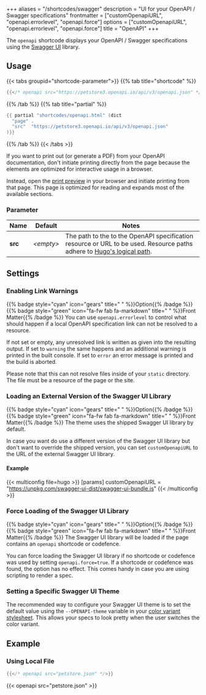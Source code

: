 +++
aliases = "/shortcodes/swagger"
description = "UI for your OpenAPI / Swagger specifications"
frontmatter = ["customOpenapiURL", "openapi.errorlevel", "openapi.force"]
options = ["customOpenapiURL", "openapi.errorlevel", "openapi.force"]
title = "OpenAPI"
+++

The `openapi` shortcode displays your OpenAPI / Swagger specifications using the [Swagger UI](https://github.com/swagger-api/swagger-ui) library.

## Usage

{{< tabs groupid="shortcode-parameter">}}
{{% tab title="shortcode" %}}

````go
{{</* openapi src="https://petstore3.openapi.io/api/v3/openapi.json" */>}}
````

{{% /tab %}}
{{% tab title="partial" %}}

````go
{{ partial "shortcodes/openapi.html" (dict
  "page" .
  "src"  "https://petstore3.openapi.io/api/v3/openapi.json"
)}}
````

{{% /tab %}}
{{< /tabs >}}

If you want to print out (or generate a PDF) from your OpenAPI documentation, don't initiate printing directly from the page because the elements are optimized for interactive usage in a browser.

Instead, open the [print preview](configuration/appearance/topbar#print-support) in your browser and initiate printing from that page. This page is optimized for reading and expands most of the available sections.

### Parameter

| Name                 | Default          | Notes       |
|----------------------|------------------|-------------|
| **src**              | _&lt;empty&gt;_  | The path to the to the OpenAPI specification resource or URL to be used. Resource paths adhere to [Hugo's logical path](https://gohugo.io/methods/page/path/). |

## Settings

### Enabling Link Warnings

{{% badge style="cyan" icon="gears" title=" " %}}Option{{% /badge %}} {{% badge style="green" icon="fa-fw fab fa-markdown" title=" " %}}Front Matter{{% /badge %}} You can use `openapi.errorlevel` to control what should happen if a local OpenAPI specification link can not be resolved to a resource.

If not set or empty, any unresolved link is written as given into the resulting output. If set to `warning` the same happens and an additional warning is printed in the built console. If set to `error` an error message is printed and the build is aborted.

Please note that this can not resolve files inside of your `static` directory. The file must be a resource of the page or the site.

### Loading an External Version of the Swagger UI Library

{{% badge style="cyan" icon="gears" title=" " %}}Option{{% /badge %}} {{% badge style="green" icon="fa-fw fab fa-markdown" title=" " %}}Front Matter{{% /badge %}} The theme uses the shipped Swagger UI library by default.

In case you want do use a different version of the Swagger UI library but don't want to override the shipped version, you can set `customOpenapiURL` to the URL of the external Swagger UI library.

#### Example

{{< multiconfig file=hugo >}}
[params]
customOpenapiURL = "https://unpkg.com/swagger-ui-dist/swagger-ui-bundle.js"
{{< /multiconfig >}}

### Force Loading of the Swagger UI Library

{{% badge style="cyan" icon="gears" title=" " %}}Option{{% /badge %}} {{% badge style="green" icon="fa-fw fab fa-markdown" title=" " %}}Front Matter{{% /badge %}} The Swagger UI library will be loaded if the page contains an `openapi` shortcode or codefence.

You can force loading the Swagger UI library if no shortcode or codefence was used by setting `openapi.force=true`. If a shortcode or codefence was found, the option has no effect. This comes handy in case you are using scripting to render a spec.

### Setting a Specific Swagger UI Theme

The recommended way to configure your Swagger UI theme is to set the default value using the `--OPENAPI-theme` variable in your [color variant stylesheet](configuration/appearance/generator). This allows your specs to look pretty when the user switches the color variant.

## Example

### Using Local File

````go
{{</* openapi src="petstore.json" */>}}
````

{{< openapi src="petstore.json" >}}
